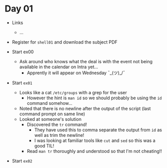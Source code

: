 # Day 01

* Links
  * …

* Register for `shell01` and download the subject PDF
* Start ex00
  * Ask around who knows what the deal is with the event not being available in the calendar on Intra yet…
    * Apprently it will appear on Wednesday ¯\_(ツ)_/¯ 
* Start `ex01`
  * Looks like a cat `/etc/groups` with a grep for the user
    * However the hint is `man id` so we should probably be using the `id` command somehow…
  * Noted that there is no newline after the output of the script (last command prompt on same line)
  * Looked at someone's solution
    * Discovered the `tr` command!
      * They have used this to comma separate the output from `id` as well as trim the newline!
      * I was looking at familiar tools like `cut` and `sed` so this was a good TIL!
    * Read `man tr` thoroughly and understood so that I'm not cheating!!
* Start `ex02`